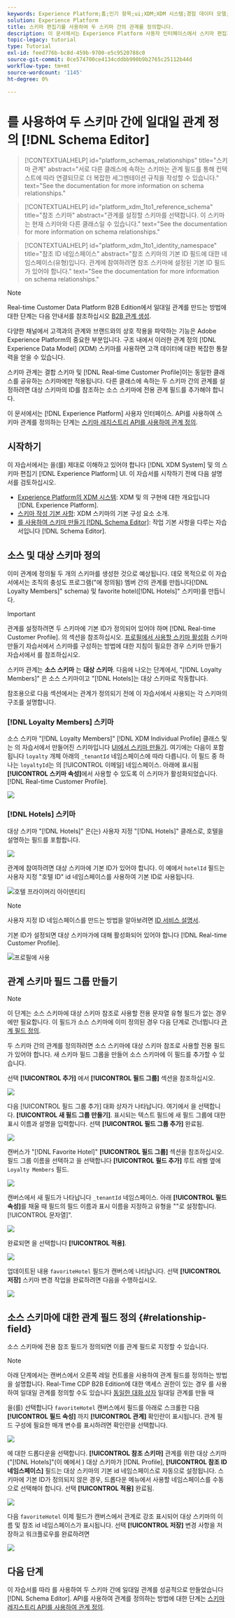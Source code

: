 ```yaml
---
keywords: Experience Platform;홈;인기 항목;ui;XDM;XDM 시스템;경험 데이터 모델;경험 데이터 모델;데이터 모델;데이터 모델;스키마 편집기;스키마 편집기;스키마;스키마;스키마;스키마;스키마;생성;관계;참조;참조;
solution: Experience Platform
title: 스키마 편집기를 사용하여 두 스키마 간의 관계를 정의합니다.
description: 이 문서에서는 Experience Platform 사용자 인터페이스에서 스키마 편집기를 사용하여 두 스키마 간의 관계를 정의하는 자습서를 제공합니다.
topic-legacy: tutorial
type: Tutorial
exl-id: feed776b-bc8d-459b-9700-e5c9520788c0
source-git-commit: 0ce574700ce4134cddbb990b9b2765c25112b44d
workflow-type: tm+mt
source-wordcount: '1145'
ht-degree: 0%

---
```


# 를 사용하여 두 스키마 간에 일대일 관계 정의 [!DNL Schema Editor]

>[!CONTEXTUALHELP]
>id="platform_schemas_relationships"
>title="스키마 관계"
>abstract="서로 다른 클래스에 속하는 스키마는 관계 필드를 통해 컨텍스트에 따라 연결되므로 더 복잡한 세그멘테이션 규칙을 작성할 수 있습니다."
>text="See the documentation for more information on schema relationships."

>[!CONTEXTUALHELP]
>id="platform_xdm_1to1_reference_schema"
>title="참조 스키마"
>abstract="관계를 설정할 스키마를 선택합니다. 이 스키마는 현재 스키마와 다른 클래스일 수 있습니다."
>text="See the documentation for more information on schema relationships."

>[!CONTEXTUALHELP]
>id="platform_xdm_1to1_identity_namespace"
>title="참조 ID 네임스페이스"
>abstract="참조 스키마의 기본 ID 필드에 대한 네임스페이스(유형)입니다. 관계에 참여하려면 참조 스키마에 설정된 기본 ID 필드가 있어야 합니다."
>text="See the documentation for more information on schema relationships."

>[!NOTE]
>
>Real-time Customer Data Platform B2B Edition에서 일대일 관계를 만드는 방법에 대한 단계는 다음 안내서를 참조하십시오 [B2B 관계 생성](./relationship-b2b.md).

다양한 채널에서 고객과의 관계와 브랜드와의 상호 작용을 파악하는 기능은 Adobe Experience Platform의 중요한 부분입니다. 구조 내에서 이러한 관계 정의 [!DNL Experience Data Model] (XDM) 스키마를 사용하면 고객 데이터에 대한 복잡한 통찰력을 얻을 수 있습니다.

스키마 관계는 결합 스키마 및 [!DNL Real-time Customer Profile]이는 동일한 클래스를 공유하는 스키마에만 적용됩니다. 다른 클래스에 속하는 두 스키마 간의 관계를 설정하려면 대상 스키마의 ID를 참조하는 소스 스키마에 전용 관계 필드를 추가해야 합니다.

이 문서에서는 [!DNL Experience Platform] 사용자 인터페이스. API를 사용하여 스키마 관계를 정의하는 단계는 [스키마 레지스트리 API를 사용하여 관계 정의](relationship-api.md).

## 시작하기

이 자습서에서는 을(를) 제대로 이해하고 있어야 합니다 [!DNL XDM System] 및 의 스키마 편집기 [!DNL Experience Platform] UI. 이 자습서를 시작하기 전에 다음 설명서를 검토하십시오.

* [Experience Platform의 XDM 시스템](../home.md): XDM 및 의 구현에 대한 개요입니다 [!DNL Experience Platform].
* [스키마 작성 기본 사항](../schema/composition.md): XDM 스키마의 기본 구성 요소 소개.
* [를 사용하여 스키마 만들기 [!DNL Schema Editor]](create-schema-ui.md): 작업 기본 사항을 다루는 자습서입니다 [!DNL Schema Editor].

## 소스 및 대상 스키마 정의

이미 관계에 정의될 두 개의 스키마를 생성한 것으로 예상됩니다. 데모 목적으로 이 자습서에서는 조직의 충성도 프로그램(&quot;에 정의됨) 멤버 간의 관계를 만듭니다[!DNL Loyalty Members]&quot; schema) 및 favorite hotel([!DNL Hotels]&quot; 스키마)를 만듭니다.

>[!IMPORTANT]
>
>관계를 설정하려면 두 스키마에 기본 ID가 정의되어 있어야 하며 [!DNL Real-time Customer Profile]. 의 섹션을 참조하십시오. [프로필에서 사용할 스키마 활성화](./create-schema-ui.md#profile) 스키마 만들기 자습서에서 스키마를 구성하는 방법에 대한 지침이 필요한 경우 스키마 만들기 자습서에서 를 참조하십시오.

스키마 관계는 **소스 스키마** 는 **대상 스키마**. 다음에 나오는 단계에서, &quot;[!DNL Loyalty Members]&quot; 은 소스 스키마이고 &quot;[!DNL Hotels]는 대상 스키마로 작동합니다.

참조용으로 다음 섹션에서는 관계가 정의되기 전에 이 자습서에서 사용되는 각 스키마의 구조를 설명합니다.

### [!DNL Loyalty Members] 스키마

소스 스키마 &quot;[!DNL Loyalty Members]&quot; [!DNL XDM Individual Profile] 클래스 및 는 의 자습서에서 만들어진 스키마입니다 [UI에서 스키마 만들기](create-schema-ui.md). 여기에는 다음이 포함됩니다 `loyalty` 개체 아래의 `_tenantId` 네임스페이스에 따라 다릅니다. 이 필드 중 하나는 `loyaltyId`는 의 [!UICONTROL 이메일] 네임스페이스. 아래에 표시됨 **[!UICONTROL 스키마 속성]**&#x200B;에서 사용할 수 있도록 이 스키마가 활성화되었습니다. [!DNL Real-time Customer Profile].

![](../images/tutorials/relationship/loyalty-members.png)

### [!DNL Hotels] 스키마

대상 스키마 &quot;[!DNL Hotels]&quot; 은(는) 사용자 지정 &quot;[!DNL Hotels]&quot; 클래스로, 호텔을 설명하는 필드를 포함합니다.

![](../images/tutorials/relationship/hotels.png)

관계에 참여하려면 대상 스키마에 기본 ID가 있어야 합니다. 이 예에서 `hotelId` 필드는 사용자 지정 &quot;호텔 ID&quot; id 네임스페이스를 사용하여 기본 ID로 사용됩니다.

![호텔 프라이머리 아이덴티티](../images/tutorials/relationship/hotel-identity.png)

>[!NOTE]
>
>사용자 지정 ID 네임스페이스를 만드는 방법을 알아보려면 [ID 서비스 설명서](../../identity-service/namespaces.md#manage-namespaces).

기본 ID가 설정되면 대상 스키마가에 대해 활성화되어 있어야 합니다 [!DNL Real-time Customer Profile].

![프로필에 사용](../images/tutorials/relationship/hotel-profile.png)

## 관계 스키마 필드 그룹 만들기

>[!NOTE]
>
>이 단계는 소스 스키마에 대상 스키마 참조로 사용할 전용 문자열 유형 필드가 없는 경우에만 필요합니다. 이 필드가 소스 스키마에 이미 정의된 경우 다음 단계로 건너뜁니다 [관계 필드 정의](#relationship-field).

두 스키마 간의 관계를 정의하려면 소스 스키마에 대상 스키마 참조로 사용할 전용 필드가 있어야 합니다. 새 스키마 필드 그룹을 만들어 소스 스키마에 이 필드를 추가할 수 있습니다.

선택 **[!UICONTROL 추가]** 에서 **[!UICONTROL 필드 그룹]** 섹션을 참조하십시오.

![](../images/tutorials/relationship/loyalty-add-field-group.png)

다음 [!UICONTROL 필드 그룹 추가] 대화 상자가 나타납니다. 여기에서 을 선택합니다. **[!UICONTROL 새 필드 그룹 만들기]**. 표시되는 텍스트 필드에 새 필드 그룹에 대한 표시 이름과 설명을 입력합니다. 선택 **[!UICONTROL 필드 그룹 추가]** 완료됨.

![](../images/tutorials/relationship/create-field-group.png)

캔버스가 &quot;[!DNL Favorite Hotel]&quot; **[!UICONTROL 필드 그룹]** 섹션을 참조하십시오. 필드 그룹 이름을 선택하고 을 선택합니다 **[!UICONTROL 필드 추가]** 루트 레벨 옆에 `Loyalty Members` 필드.

![](../images/tutorials/relationship/loyalty-add-field.png)

캔버스에서 새 필드가 나타납니다 `_tenantId` 네임스페이스. 아래 **[!UICONTROL 필드 속성]**&#x200B;를 채울 때 필드의 필드 이름과 표시 이름을 지정하고 유형을 &quot;&quot;로 설정합니다.[!UICONTROL 문자열]&quot;.

![](../images/tutorials/relationship/relationship-field-details.png)

완료되면 을 선택합니다 **[!UICONTROL 적용]**.

![](../images/tutorials/relationship/relationship-field-apply.png)

업데이트된 내용 `favoriteHotel` 필드가 캔버스에 나타납니다. 선택 **[!UICONTROL 저장]** 스키마 변경 작업을 완료하려면 다음을 수행하십시오.

![](../images/tutorials/relationship/relationship-field-save.png)

## 소스 스키마에 대한 관계 필드 정의 {#relationship-field}

소스 스키마에 전용 참조 필드가 정의되면 이를 관계 필드로 지정할 수 있습니다.

>[!NOTE]
>
>아래 단계에서는 캔버스에서 오른쪽 레일 컨트롤을 사용하여 관계 필드를 정의하는 방법을 설명합니다. Real-Time CDP B2B Edition에 대한 액세스 권한이 있는 경우 를 사용하여 일대일 관계를 정의할 수도 있습니다 [동일한 대화 상자](./relationship-b2b.md#relationship-field) 일대일 관계를 만들 때

을(를) 선택합니다 `favoriteHotel` 캔버스에서 필드를 아래로 스크롤한 다음 **[!UICONTROL 필드 속성]** 까지 **[!UICONTROL 관계]** 확인란이 표시됩니다. 관계 필드 구성에 필요한 매개 변수를 표시하려면 확인란을 선택합니다.

![](../images/tutorials/relationship/relationship-checkbox.png)

에 대한 드롭다운을 선택합니다. **[!UICONTROL 참조 스키마]** 관계를 위한 대상 스키마(&quot;[!DNL Hotels]&quot;(이 예에서 ) 대상 스키마가 [!DNL Profile], **[!UICONTROL 참조 ID 네임스페이스]** 필드는 대상 스키마의 기본 id 네임스페이스로 자동으로 설정됩니다. 스키마에 기본 ID가 정의되지 않은 경우, 드롭다운 메뉴에서 사용할 네임스페이스를 수동으로 선택해야 합니다. 선택 **[!UICONTROL 적용]** 완료됨.

![](../images/tutorials/relationship/reference-schema-id-namespace.png)

다음 `favoriteHotel` 이제 필드가 캔버스에서 관계로 강조 표시되어 대상 스키마의 이름 및 참조 id 네임스페이스가 표시됩니다. 선택 **[!UICONTROL 저장]** 변경 사항을 저장하고 워크플로우를 완료하려면

![](../images/tutorials/relationship/relationship-save.png)

## 다음 단계

이 자습서를 따라 를 사용하여 두 스키마 간에 일대일 관계를 성공적으로 만들었습니다 [!DNL Schema Editor]. API를 사용하여 관계를 정의하는 방법에 대한 단계는 [스키마 레지스트리 API를 사용하여 관계 정의](relationship-api.md).
